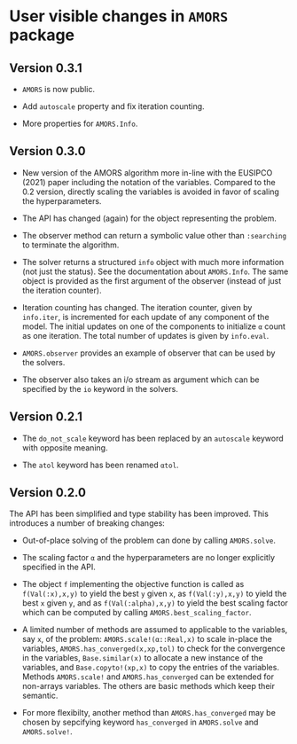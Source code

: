 # User visible changes in `AMORS` package

## Version 0.3.1

- `AMORS` is now public.

- Add `autoscale` property and fix iteration counting.

- More properties for `AMORS.Info`.


## Version 0.3.0

- New version of the AMORS algorithm more in-line with the EUSIPCO (2021) paper including
  the notation of the variables. Compared to the 0.2 version, directly scaling the
  variables is avoided in favor of scaling the hyperparameters.

- The API has changed (again) for the object representing the problem.

- The observer method can return a symbolic value other than `:searching` to terminate the
  algorithm.

- The solver returns a structured `info` object with much more information (not just the
  status). See the documentation about `AMORS.Info`. The same object is provided as the
  first argument of the observer (instead of just the iteration counter).

- Iteration counting has changed. The iteration counter, given by `info.iter`, is
  incremented for each update of any component of the model. The initial updates on one of
  the components to initialize `α` count as one iteration. The total number of updates is
  given by `info.eval`.

- `AMORS.observer` provides an example of observer that can be used by the solvers.

- The observer also takes an i/o stream as argument which can be specified by the `io`
  keyword in the solvers.


## Version 0.2.1

- The `do_not_scale` keyword has been replaced by an `autoscale` keyword with opposite
  meaning.

- The `atol` keyword has been renamed `αtol`.


## Version 0.2.0

The API has been simplified and type stability has been improved. This introduces a number
of breaking changes:

- Out-of-place solving of the problem can done by calling `AMORS.solve`.

- The scaling factor `α` and the hyperparameters are no longer explicitly specified in the
  API.

- The object `f` implementing the objective function is called as `f(Val(:x),x,y)` to
  yield the best `y` given `x`, as `f(Val(:y),x,y)` to yield the best `x` given `y`,
  and as `f(Val(:alpha),x,y)` to yield the best scaling factor which can be computed by
  calling `AMORS.best_scaling_factor`.

- A limited number of methods are assumed to applicable to the variables, say `x`, of the
  problem: `AMORS.scale!(α::Real,x)` to scale in-place the variables,
  `AMORS.has_converged(x,xp,tol)` to check for the convergence in the variables,
  `Base.similar(x)` to allocate a new instance of the variables, and `Base.copyto!(xp,x)`
  to copy the entries of the variables. Methods `AMORS.scale!` and `AMORS.has_converged`
  can be extended for non-arrays variables. The others are basic methods which keep their
  semantic.

- For more flexibilty, another method than `AMORS.has_converged` may be chosen by
  sepcifying keyword `has_converged` in `AMORS.solve` and `AMORS.solve!`.
